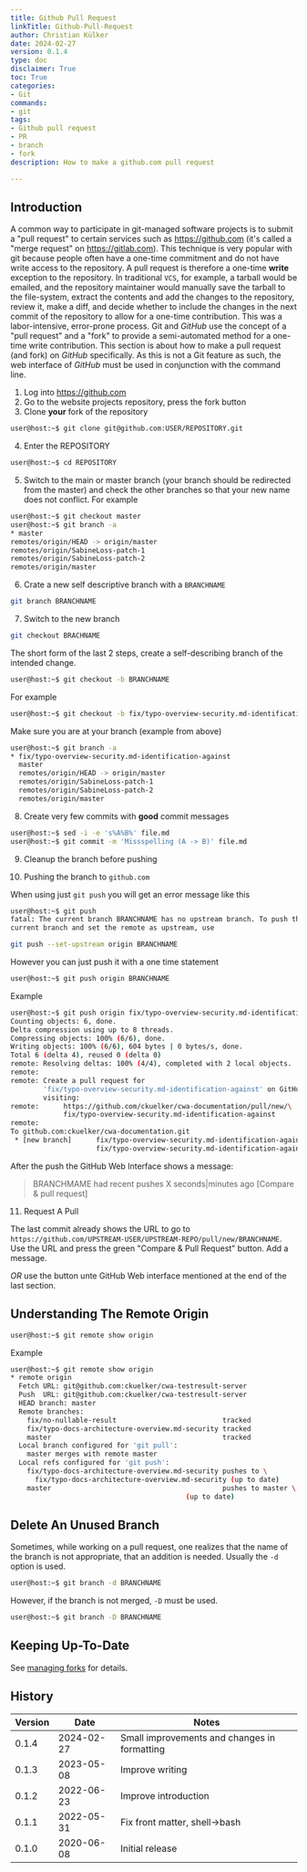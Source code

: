 ```yaml
---
title: Github Pull Request
linkTitle: Github-Pull-Request
author: Christian Külker
date: 2024-02-27
version: 0.1.4
type: doc
disclaimer: True
toc: True
categories:
- Git
commands:
- git
tags:
- Github pull request
- PR
- branch
- fork
description: How to make a github.com pull request

---
```


## Introduction

A common way to participate in git-managed software projects is to submit a
"pull request" to certain services such as <https://github.com> (it's called a
"merge request" on <https://gitlab.com>). This technique is very popular with
git because people often have a one-time commitment and do not have write
access to the repository. A pull request is therefore a one-time __write__
exception to the repository. In traditional `VCS`, for example, a tarball would
be emailed, and the repository maintainer would manually save the tarball to
the file-system, extract the contents and add the changes to the repository,
review it, make a diff, and decide whether to include the changes in the next
commit of the repository to allow for a one-time contribution. This was a
labor-intensive, error-prone process. Git and _GitHub_ use the concept of a
"pull request" and a "fork" to provide a semi-automated method for a one-time
write contribution. This section is about how to make a pull request (and fork)
on _GitHub_ specifically. As this is not a Git feature as such, the web
interface of _GitHub_ must be used in conjunction with the command line.

1. Log into <https://github.com>
2. Go to the website projects repository, press the fork button
3. Clone __your__ fork of the repository

```bash
user@host:~$ git clone git@github.com:USER/REPOSITORY.git
```

4. Enter the REPOSITORY

```bash
user@host:~$ cd REPOSITORY
```

5. Switch to the main or master branch (your branch should be redirected from
   the master) and check the other branches so that your new name does not
   conflict. For example

```bash
user@host:~$ git checkout master
user@host:~$ git branch -a
* master
remotes/origin/HEAD -> origin/master
remotes/origin/SabineLoss-patch-1
remotes/origin/SabineLoss-patch-2
remotes/origin/master
```

6. Crate a new self descriptive branch with a `BRANCHNAME`

```bash
git branch BRANCHNAME
```

7. Switch to the new branch

```bash
git checkout BRACHNAME
```

The short form of the last 2 steps, create a self-describing branch of the
intended change.

```bash
user@host:~$ git checkout -b BRANCHNAME
```

For example

```bash
user@host:~$ git checkout -b fix/typo-overview-security.md-identification-against
```

Make sure you are at your branch (example from above)

```bash
user@host:~$ git branch -a
* fix/typo-overview-security.md-identification-against
  master
  remotes/origin/HEAD -> origin/master
  remotes/origin/SabineLoss-patch-1
  remotes/origin/SabineLoss-patch-2
  remotes/origin/master
```

8. Create very few commits with __good__ commit messages

```bash
user@host:~$ sed -i -e 's%A%B%' file.md
user@host:~$ git commit -m 'Missspelling (A -> B)' file.md
```

9. Cleanup the branch before pushing

10. Pushing the branch to `github.com`

When using just `git push` you will get an error message like this

```bash
user@host:~$ git push
fatal: The current branch BRANCHNAME has no upstream branch. To push the
current branch and set the remote as upstream, use

git push --set-upstream origin BRANCHNAME
```

However you can just push it with a one time statement

```bash
user@host:~$ git push origin BRANCHNAME
```

Example

```bash
user@host:~$ git push origin fix/typo-overview-security.md-identification-against
Counting objects: 6, done.
Delta compression using up to 8 threads.
Compressing objects: 100% (6/6), done.
Writing objects: 100% (6/6), 604 bytes | 0 bytes/s, done.
Total 6 (delta 4), reused 0 (delta 0)
remote: Resolving deltas: 100% (4/4), completed with 2 local objects.
remote:
remote: Create a pull request for
        'fix/typo-overview-security.md-identification-against' on GitHub by
        visiting:
remote:      https://github.com/ckuelker/cwa-documentation/pull/new/\
             fix/typo-overview-security.md-identification-against
remote:
To github.com:ckuelker/cwa-documentation.git
 * [new branch]      fix/typo-overview-security.md-identification-against -> \
                     fix/typo-overview-security.md-identification-against
```

After the push the GitHub Web Interface shows a message:

> BRANCHMAME had recent pushes X seconds|minutes ago [Compare & pull request]


11. Request A Pull

The last commit already shows the URL to go to
`https://github.com/UPSTREAM-USER/UPSTREAM-REPO/pull/new/BRANCHNAME`. Use the
URL and press the green "Compare & Pull Request" button. Add a message.

_OR_ use the button unte GitHub Web interface mentioned at the end of the
last section.

## Understanding The Remote Origin

```bash
user@host:~$ git remote show origin
```

Example

```bash
user@host:~$ git remote show origin
* remote origin
  Fetch URL: git@github.com:ckuelker/cwa-testresult-server
  Push  URL: git@github.com:ckuelker/cwa-testresult-server
  HEAD branch: master
  Remote branches:
    fix/no-nullable-result                          tracked
    fix/typo-docs-architecture-overview.md-security tracked
    master                                          tracked
  Local branch configured for 'git pull':
    master merges with remote master
  Local refs configured for 'git push':
    fix/typo-docs-architecture-overview.md-security pushes to \
      fix/typo-docs-architecture-overview.md-security (up to date)
    master                                          pushes to master \
                                           (up to date)
```

## Delete An Unused Branch

Sometimes, while working on a pull request, one realizes that the name of the
branch is not appropriate, that an addition is needed. Usually the `-d` option
is used.

```bash
user@host:~$ git branch -d BRANCHNAME
```

However, if the branch is not merged, `-D` must be used.

```bash
user@host:~$ git branch -D BRANCHNAME
```

## Keeping Up-To-Date

See [managing forks](github-manageing-forks.html) for details.

## History

| Version | Date       | Notes                                                |
| ------- | ---------- | ---------------------------------------------------- |
| 0.1.4   | 2024-02-27 | Small improvements and changes in formatting         |
| 0.1.3   | 2023-05-08 | Improve writing                                      |
| 0.1.2   | 2022-06-23 | Improve introduction                                 |
| 0.1.1   | 2022-05-31 | Fix front matter, shell->bash                        |
| 0.1.0   | 2020-06-08 | Initial release                                      |
